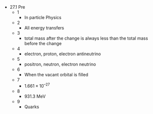 - 27.1 Pre
	- 1
		- In particle Physics
	- 2
		- All energy transfers
	- 3
		- total mass after the change is always less than the total mass before the change
	- 4
		- electron, proton, electron antineutrino
	- 5
		- positron, neutron, electron neutrino
	- 6
		- When the vacant orbital is filled
	- 7
		- $1.661 × 10^{–27}$
	- 8
		- 931.3 MeV
	- 9
		- Quarks